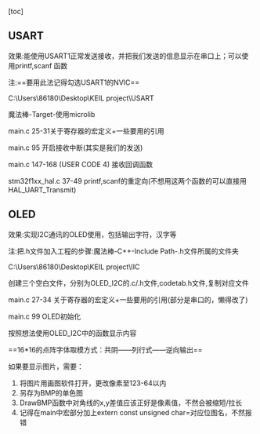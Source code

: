[toc]

## USART

效果:能使用USART1正常发送接收，并把我们发送的信息显示在串口上；可以使用printf,scanf	函数

注:==要用此法记得勾选USART1的NVIC==

C:\Users\86180\Desktop\KEIL project\USART

魔法棒-Target-使用microlib

main.c 25-31关于寄存器的宏定义+一些要用的引用

main.c 95 开启接收中断(其实是我们的发送)

main.c 147-168 (USER CODE 4) 接收回调函数

stm32f1xx_hal.c 37-49 printf,scanf的重定向(不想用这两个函数的可以直接用HAL_UART_Transmit)



## OLED

效果:实现I2C通讯的OLED使用，包括输出字符，汉字等

注:把.h文件加入工程的步骤:魔法棒-C++-Include Path-.h文件所属的文件夹

C:\Users\86180\Desktop\KEIL project\IIC

创建三个空白文件，分别为OLED_I2C的.c/.h文件,codetab.h文件,复制对应文件

main.c 27-34 关于寄存器的宏定义+一些要用的引用(部分是串口的，懒得改了)

main.c 99 OLED初始化

按照想法使用OLED_I2C中的函数显示内容

==16*16的点阵字体取模方式：共阴——列行式——逆向输出==

如果要显示图片，需要：

1. 将图片用画图软件打开，更改像素至123-64以内
2. 另存为BMP的单色图
3. DrawBMP函数中对角线的x,y差值应该正好是像素值，不然会被缩短/拉长
4. 记得在main中宏部分加上extern const unsigned char=对应位图名，不然报错